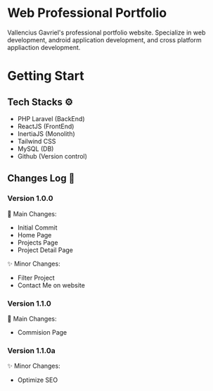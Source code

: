 # Web Professional Portfolio
Vallencius Gavriel's professional portfolio website. Specialize in web development, android application development, and cross platform appliaction development.

# Getting Start
## Tech Stacks ⚙️
- PHP Laravel (BackEnd)
- ReactJS (FrontEnd)
- InertiaJS (Monolith)
- Tailwind CSS
- MySQL (DB)
- Github (Version control)

## Changes Log 📜
### Version 1.0.0
🌟 Main Changes:
- Initial Commit
- Home Page
- Projects Page
- Project Detail Page

✨ Minor Changes:
- Filter Project
- Contact Me on website
### Version 1.1.0
🌟 Main Changes:
- Commision Page

### Version 1.1.0a
✨ Minor Changes:
- Optimize SEO
